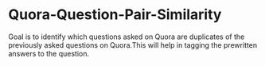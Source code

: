 # Quora-Question-Pair-Similarity
Goal is to identify which questions asked on Quora are duplicates of the previously asked questions on Quora.This will help in tagging the prewritten answers to the question. 
